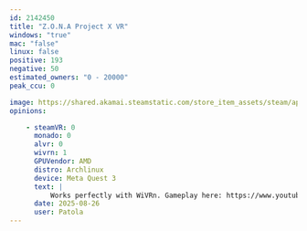 ```yaml
---
id: 2142450
title: "Z.O.N.A Project X VR"
windows: "true"
mac: "false"
linux: false
positive: 193
negative: 50
estimated_owners: "0 - 20000"
peak_ccu: 0

image: https://shared.akamai.steamstatic.com/store_item_assets/steam/apps/2142450/header.jpg?t=1726272810
opinions:

    - steamVR: 0
      monado: 0
      alvr: 0
      wivrn: 1
      GPUVendor: AMD
      distro: Archlinux
      device: Meta Quest 3
      text: |
          Works perfectly with WiVRn. Gameplay here: https://www.youtube.com/watch?v=43errRKr9HA
      date: 2025-08-26
      user: Patola
---
```

